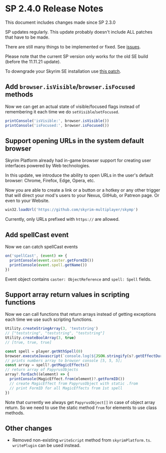 # SP 2.4.0 Release Notes

This document includes changes made since SP 2.3.0

SP updates regularly. This update probably doesn't include ALL patches that have to be made.

There are still many things to be implemented or fixed. See [issues](https://github.com/skyrim-multiplayer/skymp/issues?q=is%3Aopen+is%3Aissue+label%3Aarea%3Askyrim-platform).

Please note that the current SP version only works for the old SE build (before the 11.11.21 update).

To downgrade your Skyrim SE installation use [this patch](https://www.nexusmods.com/skyrimspecialedition/mods/57618).

## Add `browser.isVisible`/`browser.isFocused` methods

Now we can get an actual state of visible/focused flags instead of remembering it each time we do `setVisible`/`setFocused`.

```typescript
printConsole('isVisible:', browser.isVisible())
printConsole('isFocused:', browser.isFocused())
```

## Support opening URLs in the system default browser

Skyrim Platform already had in-game browser support for creating user interfaces powered by Web technologies.

In this update, we introduce the ability to open URLs in the user's default browser: Chrome, Firefox, Edge, Opera, etc.

Now you are able to create a link or a button or a hotkey or any other trigger that will direct your mod's users to your Nexus, GitHub, or Patreon page. Or even to your Website.

```typescript
win32.loadUrl('https://github.com/skyrim-multiplayer/skymp')
```

Currently, only URLs prefixed with `https://` are allowed.

## Add spellCast event

Now we can catch spellCast events

```typescript
on('spellCast', (event) => {
  printConsole(event.caster.getFormID())
  printConsole(event.spell.getName())
})
```

Event object contains `caster: ObjectReference` and `spell: Spell` fields.

## Support array return values in scripting functions

Now we can call functions that return arrays instead of getting exceptions each time we use such scripting functions.

```typescript
Utility.createStringArray(3, 'teststring')
// ["teststring", "teststring", "teststring"]
Utility.createBoolArray(3, true)
// [true, true, true]

const spell = player.getNthSpell(0)
browser.executeJavascript(`console.log(${JSON.stringify(s?.getEffectDurations())})`)
// prints numbers array to browser console [5, 5, 5];
const array = spell?.getMagicEffects()
// return array of PapyrusObjects
array?.forEach((element) => {
  printConsole(MagicEffect.from(element)?.getFormID())
  // create MagicEffect from PapyrusObject with static .from
  // print FormID for all MagicEffects from 1st spell
})
```

Note that currently we always get `PapyrusObject[]` in case of object array return.
So we need to use the static method `from` for elements to use class methods.

## Other changes

- Removed non-existing `writeScript` method from `skyrimPlatform.ts`. `writePlugin` can be used instead.
